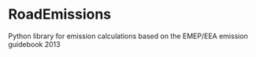 RoadEmissions
=============

Python library for emission calculations based on the EMEP/EEA emission guidebook 2013

